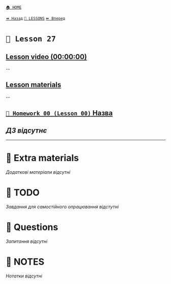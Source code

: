 [`🏠 HOME`](../../../README.md)  

[`⏪ Назад`](../26/README.md)  [`📗 LESSONS`](../../README.md)  [`⏩ Вперед`](../28/README.md)  

# `📗 Lesson 27`

## [Lesson video (00:00:00)]()

--

## [Lesson materials]()

--

## [`📕 Homework 00 (Lesson 00)` Назва]()  
*ДЗ відсутнє*
--

---

# 📘 Extra materials

*Додаткові матеріали відсутні*

# 📘 TODO
*Завдання для самостійного опрацювання відстутні*

# 📘 Questions
*Запитання відсутні*

# 📘 NOTES
*Нотатки відсутні*